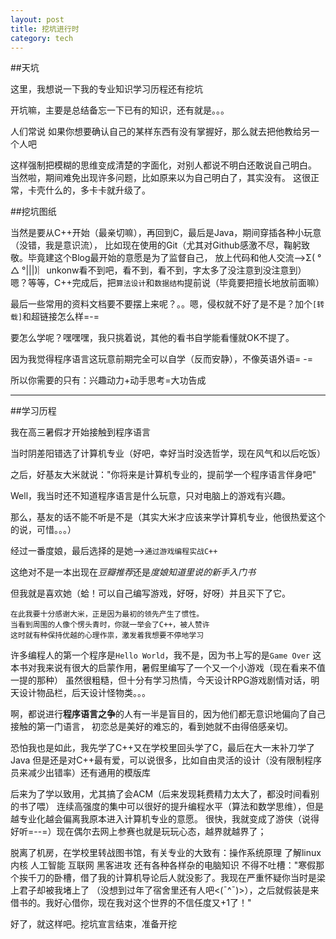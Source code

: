 ```yaml
---
layout: post
title: 挖坑进行时
category: tech
---
```

##天坑

这里，我想说一下我的专业知识学习历程还有挖坑

开坑嘛，主要是总结备忘一下已有的知识，还有就是。。。

人们常说 如果你想要确认自己的某样东西有没有掌握好，那么就去把他教给另一个人吧

这样强制把模糊的思维变成清楚的字面化，对别人都说不明白还敢说自己明白。
当然啦，期间难免出现许多问题，比如原来以为自己明白了，其实没有。
这很正常，卡壳什么的，多卡卡就升级了。

##挖坑图纸

当然是要从C++开始（最亲切嘛），再回到C，最后是Java，期间穿插各种小玩意（没错，我是意识流），
比如现在使用的Git（尤其对Github感激不尽，鞠躬致敬。毕竟建这个Blog最开始的意愿是为了监督自己，
放上代码和他人交流-->Σ( ° △ °|||)︴unkonw看不到吧，看不到，看不到，字太多了没注意到没注意到）
嗯？等等，C++完成后，把`算法设计`和`数据结构`提前说（毕竟要把擅长地放前面嘛）

最后一些常用的资料文档要不要摆上来呢？。。嗯，侵权就不好了是不是？加个`[转载]`和超链接怎么样=-=

要怎么学呢？嘿嘿嘿，我只挑着说，其他的看书自学能看懂就OK不提了。

因为我觉得程序语言这玩意前期完全可以自学（反而安静），不像英语外语= -=

所以你需要的只有：兴趣动力+动手思考=大功告成

---
##学习历程

我在高三暑假才开始接触到程序语言

当时阴差阳错选了计算机专业（好吧，幸好当时没选哲学，现在风气和以后吃饭）

之后，好基友大米就说："你将来是计算机专业的，提前学一个程序语言伴身吧"

Well，我当时还不知道程序语言是什么玩意，只对电脑上的游戏有兴趣。

那么，基友的话不能不听是不是（其实大米才应该来学计算机专业，他很热爱这个的说，可惜。。。）

经过一番度娘，最后选择的是她-->`通过游戏编程实战C++`

这绝对不是一本出现在*豆瓣推荐*还是*度娘知道里说的新手入门书*

但我就是喜欢她（蛤！可以自己编写游戏，好呀，好呀）并且买下了它。

```
在此我要十分感谢大米，正是因为最初的领先产生了惯性。
当看到周围的人像个愣头青时，你就一举会了C++，被人赞许
这时就有种保持优越的心理作祟，激发着我想要不停地学习
```

许多编程人的第一个程序是`Hello World`，我不是，因为书上写的是`Game Over`
这本书对我来说有很大的启蒙作用，暑假里编写了一个又一个小游戏（现在看来不值一提的那种）
虽然很粗糙，但十分有学习热情，今天设计RPG游戏剧情对话，明天设计物品栏，后天设计怪物类。。。

啊，都说进行**程序语言之争**的人有一半是盲目的，因为他们都无意识地偏向了自己接触的第一门语言，
初恋总是美好的难忘的，看到她就不由得倍感亲切。

恐怕我也是如此，我先学了C++又在学校里回头学了C，最后在大一末补刀学了Java
但是还是对C++最有爱，可以说很多，比如自由灵活的设计（没有限制程序员来减少出错率）还有通用的模版库

后来为了学以致用，尤其搞了会ACM（后来发现耗费精力太大了，都没时间看别的书了喂）
连续高强度的集中可以很好的提升编程水平（算法和数学思维），但是越专业化越会偏离我原本进入计算机专业的意愿。
很快，我就变成了游侠（说得好听=--=）现在偶尔去网上参赛也就是玩玩心态，越界就越界了；

脱离了机房，在学校里转战图书馆，有关专业的大致有：操作系统原理 了解linux内核 人工智能 互联网 黑客进攻 还有各种各样杂的电脑知识 
不得不吐槽："寒假那个挨千刀的卧槽，借了我的计算机导论后人就没影了。我现在严重怀疑你当时是梁上君子却被我堵上了
（没想到过年了宿舍里还有人吧<(ˉ^ˉ)>），之后就假装是来借书的。我好心借你，现在我对这个世界的不信任度又+1了！"

好了，就这样吧。挖坑宣言结束，准备开挖
